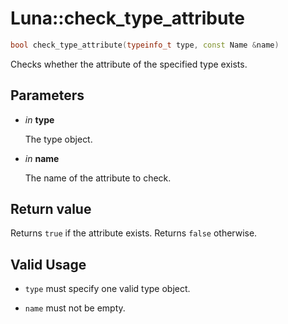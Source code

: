 # Luna::check_type_attribute

```c++
bool check_type_attribute(typeinfo_t type, const Name &name)
```

Checks whether the attribute of the specified type exists. 



## Parameters
* *in* **type**

    The type object. 

* *in* **name**

    The name of the attribute to check. 

## Return value
Returns `true` if the attribute exists. Returns `false` otherwise. 

## Valid Usage
* `type` must specify one valid type object.

* `name` must not be empty. 

